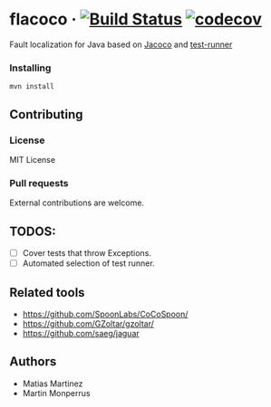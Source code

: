# flacoco · [![Build Status](https://travis-ci.com/SpoonLabs/flacoco.svg?branch=master)](https://travis-ci.com/SpoonLabs/flacoco) [![codecov](https://codecov.io/gh/SpoonLabs/flacoco/branch/master/graph/badge.svg?token=7WWFGI1KWW)](https://codecov.io/gh/SpoonLabs/flacoco)

Fault localization for Java based on [Jacoco](https://github.com/jacoco/jacoco) and [test-runner](https://github.com/STAMP-project/test-runner)

### Installing

```
mvn install
```

## Contributing

### License

MIT License

### Pull requests

External contributions are welcome.

## TODOS:

- [ ] Cover tests that throw Exceptions.
- [ ] Automated selection of test runner.

## Related tools

* https://github.com/SpoonLabs/CoCoSpoon/
* https://github.com/GZoltar/gzoltar/
* https://github.com/saeg/jaguar

## Authors

* Matias Martinez
* Martin Monperrus

